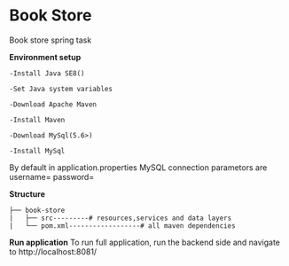 # Book Store
Book store spring task

**Environment setup**

    -Install Java SE8()

    -Set Java system variables

    -Download Apache Maven

    -Install Maven

    -Download MySql(5.6>)

    -Install MySql

By default in application.properties MySQL connection parametors are username= password=

**Structure**


    ├── book-store
    |   ├── src---------# resources,services and data layers
    |   └── pom.xml------------------# all maven dependencies

**Run application**
To run full application, run the backend side and navigate to http://localhost:8081/


